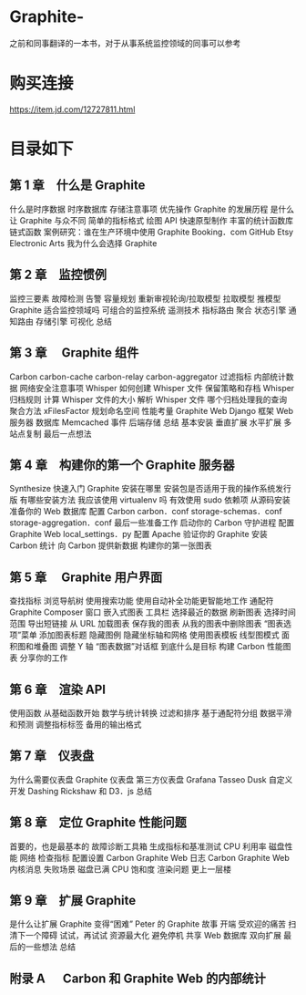 # Graphite-
之前和同事翻译的一本书，对于从事系统监控领域的同事可以参考
# 购买连接
https://item.jd.com/12727811.html
# 目录如下
## 第 1 章　什么是 Graphite
什么是时序数据
时序数据库
存储注意事项
优先操作
Graphite 的发展历程
是什么让 Graphite 与众不同
简单的指标格式
绘图 API
快速原型制作
丰富的统计函数库
链式函数
案例研究：谁在生产环境中使用 Graphite
Booking．com
GitHub
Etsy
Electronic Arts
我为什么会选择 Graphite
## 第 2 章　监控惯例
监控三要素
故障检测
告警
容量规划
重新审视轮询/拉取模型
拉取模型
推模型
Graphite 适合监控领域吗
可组合的监控系统
遥测技术
指标路由
聚合
状态引擎
通知路由
存储引擎
可视化
总结
## 第 3 章　 Graphite 组件
Carbon
carbon-cache
carbon-relay
carbon-aggregator
过滤指标
内部统计数据
网络安全注意事项
Whisper
如何创建 Whisper 文件
保留策略和存档
Whisper 归档规则
计算 Whisper 文件的大小
解析 Whisper 文件
哪个归档处理我的查询
聚合方法
xFilesFactor
规划命名空间
性能考量
Graphite Web
Django 框架
Web 服务器
数据库
Memcached
事件
后端存储
总结
基本安装
垂直扩展
水平扩展
多站点复制
最后一点想法
## 第 4 章　构建你的第一个 Graphite 服务器
Synthesize 快速入门
Graphite 安装在哪里
安装包是否适用于我的操作系统发行版
有哪些安装方法
我应该使用 virtualenv 吗
有效使用 sudo
依赖项
从源码安装
准备你的 Web 数据库
配置 Carbon
carbon．conf
storage-schemas．conf
storage-aggregation．conf
最后一些准备工作
启动你的 Carbon 守护进程
配置 Graphite Web
local_settings．py
配置 Apache
验证你的 Graphite 安装
Carbon 统计
向 Carbon 提供新数据
构建你的第一张图表
## 第 5 章　 Graphite 用户界面
查找指标
浏览导航树
使用搜索功能
使用自动补全功能更智能地工作
通配符
Graphite Composer 窗口
嵌入式图表
工具栏
选择最近的数据
刷新图表
选择时间范围
导出短链接
从 URL 加载图表
保存我的图表
从我的图表中删除图表
“图表选项”菜单
添加图表标题
隐藏图例
隐藏坐标轴和网格
使用图表模板
线型图模式
面积图和堆叠图
调整 Y 轴
“图表数据”对话框
到底什么是目标
构建 Carbon 性能图表
分享你的工作
## 第 6 章　渲染 API
使用函数
从基础函数开始
数学与统计转换
过滤和排序
基于通配符分组
数据平滑和预测
调整指标标签
备用的输出格式
## 第 7 章　仪表盘
为什么需要仪表盘
Graphite 仪表盘
第三方仪表盘
Grafana
Tasseo
Dusk
自定义开发
Dashing
Rickshaw 和 D3．js
总结
## 第 8 章　定位 Graphite 性能问题
首要的，也是最基本的
故障诊断工具箱
生成指标和基准测试
CPU 利用率
磁盘性能
网络
检查指标
配置设置
Carbon
Graphite Web
日志
Carbon
Graphite Web
内核消息
失败场景
磁盘已满
CPU 饱和度
渲染问题
更上一层楼
## 第 9 章　扩展 Graphite
是什么让扩展 Graphite 变得“困难”
Peter 的 Graphite 故事
开端
受欢迎的痛苦
扫清下一个障碍
试试，再试试
资源最大化
避免停机
共享 Web 数据库
双向扩展
最后的一些想法
总结
## 附录 A 　 Carbon 和 Graphite Web 的内部统计
